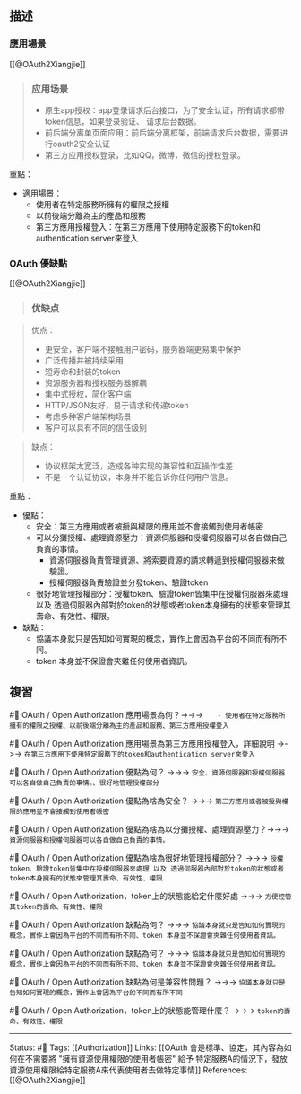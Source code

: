 ## 描述

### 應用場景



[[@OAuth2Xiangjie]]
> ### **应用场景**
> -   原生app授权：app登录请求后台接口，为了安全认证，所有请求都带token信息，如果登录验证、 请求后台数据。  
> -   前后端分离单页面应用：前后端分离框架，前端请求后台数据，需要进行oauth2安全认证   
> -   第三方应用授权登录，比如QQ，微博，微信的授权登录。

重點：
- 適用場景：
	- 使用者在特定服務所擁有的權限之授權
	- 以前後端分離為主的產品和服務
	- 第三方應用授權登入：在第三方應用下使用特定服務下的token和authentication server來登入

### OAuth 優缺點

[[@OAuth2Xiangjie]]
> ### **优缺点**

> 优点：
> -   更安全，客户端不接触用户密码，服务器端更易集中保护
> -   广泛传播并被持续采用
> -   短寿命和封装的token
> -   资源服务器和授权服务器解耦
> -   集中式授权，简化客户端
> -   HTTP/JSON友好，易于请求和传递token
> -   考虑多种客户端架构场景
> -   客户可以具有不同的信任级别

> 缺点：
> -   协议框架太宽泛，造成各种实现的兼容性和互操作性差
> -   不是一个认证协议，本身并不能告诉你任何用户信息。


重點：
- 優點：
	- 安全：第三方應用或者被授與權限的應用並不會接觸到使用者帳密
	- 可以分攤授權、處理資源壓力：資源伺服器和授權伺服器可以各自做自己負責的事情。
		- 資源伺服器負責管理資源、將索要資源的請求轉遞到授權伺服器來做驗證。
		- 授權伺服器負責驗證並分發token、驗證token
	- 很好地管理授權部分：授權token、驗證token皆集中在授權伺服器來處理 以及 透過伺服器內部對於token的狀態或者token本身擁有的狀態來管理其壽命、有效性、權限。
- 缺點：
	- 協議本身就只是告知如何實現的概念，實作上會因為平台的不同而有所不同。
	- token 本身並不保證會夾雜任何使用者資訊。


## 複習

#🧠 OAuth / Open Authorization 應用場景為何？->->-> `	- 使用者在特定服務所擁有的權限之授權、以前後端分離為主的產品和服務、第三方應用授權登入`
<!--SR:!2023-03-16,33,230-->

#🧠 OAuth / Open Authorization 應用場景為第三方應用授權登入，詳細說明 ->->-> `在第三方應用下使用特定服務下的token和authentication server來登入`
<!--SR:!2023-03-10,15,230-->

#🧠 OAuth / Open Authorization 優點為何？ ->->-> `安全、資源伺服器和授權伺服器可以各自做自己負責的事情。、很好地管理授權部分`
<!--SR:!2023-03-19,37,230-->

#🧠 OAuth / Open Authorization 優點為啥為安全？ ->->-> `第三方應用或者被授與權限的應用並不會接觸到使用者帳密`
<!--SR:!2023-03-28,45,250-->

#🧠 OAuth / Open Authorization 優點為啥為以分攤授權、處理資源壓力？->->-> `資源伺服器和授權伺服器可以各自做自己負責的事情。`
<!--SR:!2023-04-26,64,250-->

#🧠 OAuth / Open Authorization 優點為啥為很好地管理授權部分？ ->->-> `授權token、驗證token皆集中在授權伺服器來處理 以及 透過伺服器內部對於token的狀態或者token本身擁有的狀態來管理其壽命、有效性、權限`
<!--SR:!2023-03-23,42,250-->

#🧠 OAuth / Open Authorization，token上的狀態能給定什麼好處 ->->-> `方便控管其token的壽命、有效性、權限`
<!--SR:!2023-05-07,71,250-->


#🧠 OAuth / Open Authorization 缺點為何？ ->->-> `協議本身就只是告知如何實現的概念，實作上會因為平台的不同而有所不同、token 本身並不保證會夾雜任何使用者資訊。`
<!--SR:!2023-03-19,12,225-->
<!--SR:!2023-01-27,2,210-->

#🧠 OAuth / Open Authorization 缺點為何？ ->->-> `協議本身就只是告知如何實現的概念，實作上會因為平台的不同而有所不同、token 本身並不保證會夾雜任何使用者資訊。`
<!--SR:!2023-03-19,12,225-->

#🧠 OAuth / Open Authorization 缺點為何是兼容性問題？ ->->-> `協議本身就只是告知如何實現的概念，實作上會因為平台的不同而有所不同`
<!--SR:!2023-03-10,28,245-->

#🧠 OAuth / Open Authorization，token上的狀態能管理什麼？ ->->-> `token的壽命、有效性、權限`
<!--SR:!2023-05-13,75,250-->


---
Status: #🌱 
Tags:
[[Authorization]]
Links:
[[OAuth 會是標準、協定，其內容為如何在不需要將 "擁有資源使用權限的使用者帳密" 給予 特定服務A的情況下，發放資源使用權限給特定服務A來代表使用者去做特定事情]]
References:
[[@OAuth2Xiangjie]]